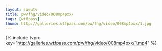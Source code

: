 ```yaml
--- 
layout: sieutv
title: pw/fhg/video/008mp4pxx/
tags: [wtfpass]
thumb: http://galleries.wtfpass.com/pw/fhg/video/008mp4pxx/1.jpg
---
```

{% include tvpro key="http://galleries.wtfpass.com/pw/fhg/video/008mp4pxx/1.mp4" %} 
